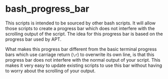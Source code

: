 # bash_progress_bar
This scripts is intended to be sourced by other bash scripts. It will allow those scripts to create a progress bar which does not interfere with the scrolling output of the script. The idea for this progress bar is based on the progress bar used by APT. 

What makes this progress bar different from the basic terminal progress bars which use carriage return (`\r`) to overwrite its own line, is that this progress bar does not interfere with the normal output of your script. This makes it very easy to update existing scripts to use this bar without having to worry about the scrolling of your output.
